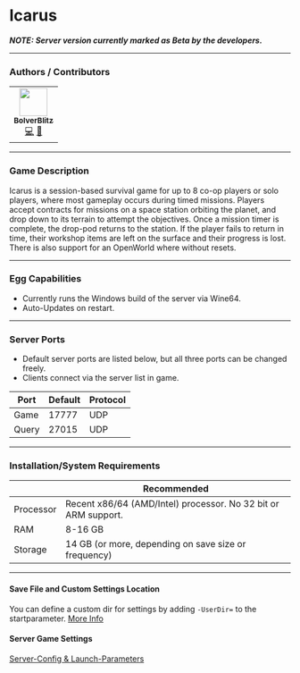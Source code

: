 # Icarus

***NOTE: Server version currently marked as Beta by the developers.***
___

### Authors / Contributors

<!-- prettier-ignore-start -->
<!-- markdownlint-disable -->
<table>
    <tr>
        <td align="center">
            <a href="https://github.com/BolverBlitz">
                <img src="https://avatars.githubusercontent.com/u/35345288" width="50px;" alt=""/><br /><sub><b>BolverBlitz</b></sub>
            </a>
            <br />
            <a href="https://github.com/BolverBlitz" title="Codes">💻</a>
            <a href="https://github.com/BolverBlitz" title="Maintains">🔨</a>
        </td>
    </tr>
</table>
<!-- markdownlint-enable -->
<!-- prettier-ignore-end -->

___

### Game Description

Icarus is a session-based survival game for up to 8 co-op players or solo players, where most gameplay occurs during timed missions. Players accept contracts for missions on a space station orbiting the planet, and drop down to its terrain to attempt the objectives. Once a mission timer is complete, the drop-pod returns to the station. If the player fails to return in time, their workshop items are left on the surface and their progress is lost. 
There is also support for an OpenWorld where without resets.

___

### Egg Capabilities

- Currently runs the Windows build of the server via Wine64.
- Auto-Updates on restart.

___

### Server Ports

- Default server ports are listed below, but all three ports can be changed freely.
- Clients connect via the server list in game.

| Port | Default | Protocol |
|---------|---------|---------|
| Game | 17777 | UDP |
| Query | 27015 | UDP |

___

### Installation/System Requirements

|  |  Recommended |
|---------|---------|
| Processor | Recent x86/64 (AMD/Intel) processor. No 32 bit or ARM support. | Unsubstantiated reports say that RCON uses significantly more CPU when enabled, but I have not been able to replicate myself. |
| RAM |  8-16 GB |
| Storage |  14 GB (or more, depending on save size or frequency) |

___

#### Save File and Custom Settings Location

You can define a custom dir for settings by adding `-UserDir=` to the startparameter. [More Info](https://github.com/RocketWerkz/IcarusDedicatedServer/wiki/Server-Config-&-Launch-Parameters#-userdir)

#### Server Game Settings

[Server-Config & Launch-Parameters](https://github.com/RocketWerkz/IcarusDedicatedServer/wiki/Server-Config-&-Launch-Parameters)